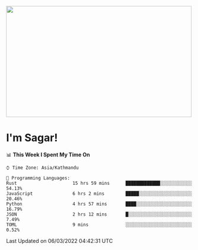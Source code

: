 
<img src="https://media.giphy.com/media/3ornk57KwDXf81rjWM/giphy.gif" width="500" height="300" frameBorder="0" class="giphy-embed" allowFullScreen></img>

#   I'm Sagar!

<!--START_SECTION:waka-->
📊 **This Week I Spent My Time On** 

```text
⌚︎ Time Zone: Asia/Kathmandu

💬 Programming Languages: 
Rust                     15 hrs 59 mins      █████████████░░░░░░░░░░░░   54.13% 
JavaScript               6 hrs 2 mins        █████░░░░░░░░░░░░░░░░░░░░   20.46% 
Python                   4 hrs 57 mins       ████░░░░░░░░░░░░░░░░░░░░░   16.79% 
JSON                     2 hrs 12 mins       █░░░░░░░░░░░░░░░░░░░░░░░░   7.49% 
TOML                     9 mins              ░░░░░░░░░░░░░░░░░░░░░░░░░   0.52%

```


 Last Updated on 06/03/2022 04:42:31 UTC
<!--END_SECTION:waka-->
